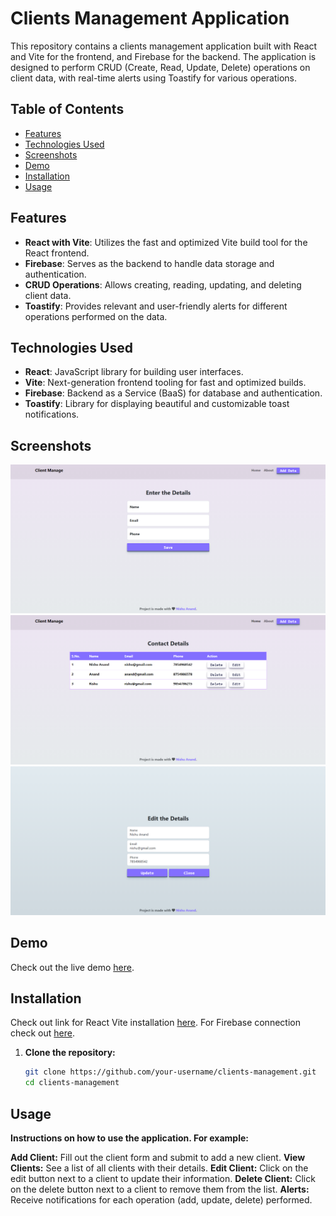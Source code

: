 # Clients Management Application

This repository contains a clients management application built with React and Vite for the frontend, and Firebase for the backend. The application is designed to perform CRUD (Create, Read, Update, Delete) operations on client data, with real-time alerts using Toastify for various operations.

## Table of Contents

- [Features](#features)
- [Technologies Used](#technologies-used)
- [Screenshots](#screenshots)
- [Demo](#demo)
- [Installation](#installation)
- [Usage](#usage)

## Features

- **React with Vite**: Utilizes the fast and optimized Vite build tool for the React frontend.
- **Firebase**: Serves as the backend to handle data storage and authentication.
- **CRUD Operations**: Allows creating, reading, updating, and deleting client data.
- **Toastify**: Provides relevant and user-friendly alerts for different operations performed on the data.

## Technologies Used

- **React**: JavaScript library for building user interfaces.
- **Vite**: Next-generation frontend tooling for fast and optimized builds.
- **Firebase**: Backend as a Service (BaaS) for database and authentication.
- **Toastify**: Library for displaying beautiful and customizable toast notifications.

## Screenshots

![Add Client](./public/screenshots/add-client.png)
![View Clients](./public/screenshots/view-clients.png)
![Update Clients](./public/screenshots/update-client.png)

## Demo

Check out the live demo [here](https://react-contact-ecc54.web.app/).

## Installation

Check out link for React Vite installation [here](https://vitejs.dev/guide/).
For Firebase connection check out [here](https://firebase.google.com/docs/web/setup).

1. **Clone the repository:**

   ```bash
   git clone https://github.com/your-username/clients-management.git
   cd clients-management


## Usage
**Instructions on how to use the application. For example:**

**Add Client:** Fill out the client form and submit to add a new client.
**View Clients:** See a list of all clients with their details.
**Edit Client:** Click on the edit button next to a client to update their information.
**Delete Client:** Click on the delete button next to a client to remove them from the list.
**Alerts:** Receive notifications for each operation (add, update, delete) performed.
